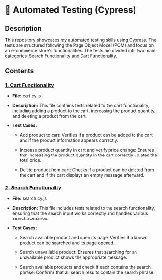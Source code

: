# 🤖 Automated Testing (Cypress)
## Description
This repository showcases my automated testing skills using Cypress. The tests are structured following the Page Object Model (POM) and focus on an e-commerce store's functionalities. The tests are divided into two main categories: Search Functionality and Cart Functionality.

## Contents
### [**1. Cart Functionality**](https://github.com/kamknap/Automated-Testing/blob/main/cypress/e2e/cart.cy.js)

- **File:** cart.cy.js

- **Description:** 
This file contains tests related to the cart functionality, including adding a product to the cart, increasing the product quantity, and deleting a product from the cart.

- **Test Cases:**

  - Add product to cart: Verifies if a product can be added to the cart and if the product information appears correctly.
  
  - Increase product quantity in cart and verify price change: Ensures that increasing the product quantity in the cart correctly up
  ates the total price.
  
  - Delete product from cart: Checks if a product can be deleted from the cart and if the cart displays an empty message afterward.

### [**2. Search Functionality**](https://github.com/kamknap/Automated-Testing/blob/main/cypress/e2e/search.cy.js)

- **File:** search.cy.js

- **Description:** This file includes tests related to the search functionality, ensuring that the search input works correctly and handles various search scenarios.

- **Test Cases:**

  - Search available product and open its page: Verifies if a known product can be searched and its page opened.

  - Search unavailable product: Ensures that searching for an unavailable product shows the appropriate message.

  - Search available products and check if each contains the search phrase: Confirms that all search results contain the search phrase.
